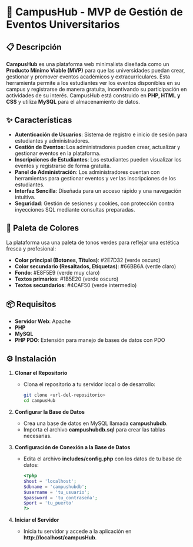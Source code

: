 # 🌟 CampusHub - MVP de Gestión de Eventos Universitarios

## 📋 Descripción

**CampusHub** es una plataforma web minimalista diseñada como un **Producto Mínimo Viable (MVP)** para que las universidades puedan crear, gestionar y promover eventos académicos y extracurriculares. Esta herramienta permite a los estudiantes ver los eventos disponibles en su campus y registrarse de manera gratuita, incentivando su participación en actividades de su interés. CampusHub está construido en **PHP, HTML y CSS** y utiliza **MySQL** para el almacenamiento de datos.

## ✨ Características

- **Autenticación de Usuarios**: Sistema de registro e inicio de sesión para estudiantes y administradores.
- **Gestión de Eventos**: Los administradores pueden crear, actualizar y gestionar eventos en la plataforma.
- **Inscripciones de Estudiantes**: Los estudiantes pueden visualizar los eventos y registrarse de forma gratuita.
- **Panel de Administración**: Los administradores cuentan con herramientas para gestionar eventos y ver las inscripciones de los estudiantes.
- **Interfaz Sencilla**: Diseñada para un acceso rápido y una navegación intuitiva.
- **Seguridad**: Gestión de sesiones y cookies, con protección contra inyecciones SQL mediante consultas preparadas.

## 🎨 Paleta de Colores

La plataforma usa una paleta de tonos verdes para reflejar una estética fresca y profesional:

- **Color principal (Botones, Títulos)**: #2E7D32 (verde oscuro)
- **Color secundario (Resaltados, Etiquetas)**: #66BB6A (verde claro)
- **Fondo**: #E8F5E9 (verde muy claro)
- **Textos primarios**: #1B5E20 (verde oscuro)
- **Textos secundarios**: #4CAF50 (verde intermedio)

## 📦 Requisitos

- **Servidor Web**: Apache
- **PHP**
- **MySQL**
- **PHP PDO**: Extensión para manejo de bases de datos con PDO

## ⚙️ Instalación

1. **Clonar el Repositorio**
   - Clona el repositorio a tu servidor local o de desarrollo:
     ```bash
     git clone <url-del-repositorio>
     cd campusHub
     ```

2. **Configurar la Base de Datos**
   - Crea una base de datos en MySQL llamada **campushubdb**.
   - Importa el archivo **campushubdb.sql** para crear las tablas necesarias.

3. **Configuración de Conexión a la Base de Datos**
   - Edita el archivo **includes/config.php** con los datos de tu base de datos:

     ```php
     <?php
     $host = 'localhost';
     $dbname = 'campushubdb';
     $username = 'tu_usuario';
     $password = 'tu_contraseña';
     $port = 'tu_puerto'
     ?>
     ```

4. **Iniciar el Servidor**
   - Inicia tu servidor y accede a la aplicación en **http://localhost/campusHub**.
